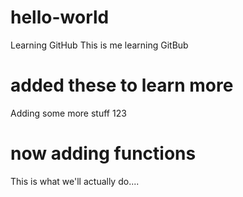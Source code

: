 # hello-world
Learning GitHub
This is me learning GitBub

# added these to learn more
Adding some more stuff
123

# now adding functions
This is what we'll actually do....
